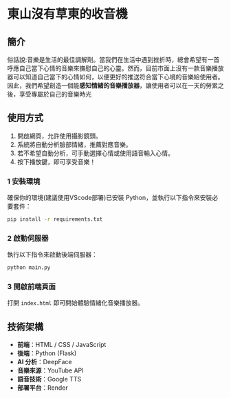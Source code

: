 # 東山沒有草東的收音機

## 簡介
俗話說:音樂是生活的最佳調解劑。當我們在生活中遇到挫折時，總會希望有一首呼應自己當下心情的音樂來撫慰自己的心靈。然而，目前市面上沒有一款音樂播放器可以知道自己當下的心情如何，以便更好的推送符合當下心境的音樂給使用者。因此，我們希望創造一個能**感知情緒的音樂播放器**，讓使用者可以在一天的勞累之後，享受專屬於自己的音樂時光

## 使用方式
1. 開啟網頁，允許使用攝影鏡頭。
2. 系統將自動分析臉部情緒，推薦對應音樂。
3. 若不希望自動分析，可手動選擇心情或使用語音輸入心情。
4. 按下播放鍵，即可享受音樂！
   
### 1 安裝環境
確保你的環境(建議使用VScode部署)已安裝 Python，並執行以下指令來安裝必要套件：

```sh
pip install -r requirements.txt
```

### 2 啟動伺服器
執行以下指令來啟動後端伺服器：

```sh
python main.py
```

### 3 開啟前端頁面
打開 `index.html` 即可開始體驗情緒化音樂播放器。

## 技術架構
- **前端**：HTML / CSS / JavaScript
- **後端**：Python (Flask)
- **AI 分析**：DeepFace
- **音樂來源**：YouTube API
- **語音技術**：Google TTS
- **部署平台**：Render

